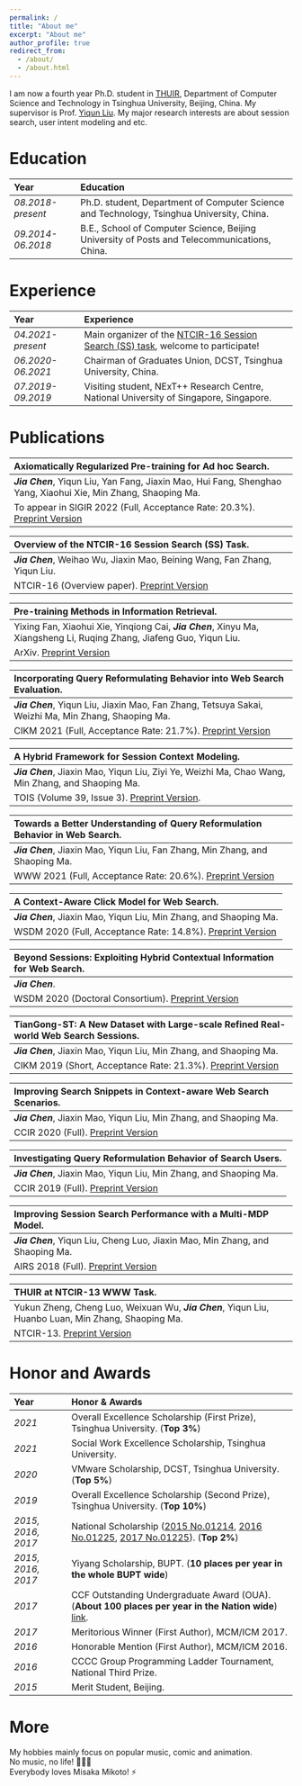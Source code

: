 ```yaml
---
permalink: /
title: "About me"
excerpt: "About me"
author_profile: true
redirect_from: 
  - /about/
  - /about.html
---
```


I am now a fourth year Ph.D. student in [THUIR](http://www.thuir.cn/), Department of Computer Science and Technology in Tsinghua University, Beijing, China. My supervisor is Prof. [Yiqun Liu](http://www.thuir.cn/group/~YQLiu/). My major research interests are about session search, user intent modeling and etc.

Education
======

| Year | Education |
| :------ | :------ | 
| *08.2018-present* | Ph.D. student, Department of Computer Science and Technology, Tsinghua University, China. |
| *09.2014-06.2018* | B.E., School of Computer Science, Beijing University of Posts and Telecommunications, China. |

Experience
======

| Year | Experience |
| :------ | :------ | 
| *04.2021-present* | Main organizer of the [NTCIR-16 Session Search (SS) task](http://www.thuir.cn/session-search/), welcome to participate! |
| *06.2020-06.2021* | Chairman of Graduates Union, DCST, Tsinghua University, China.|
| *07.2019-09.2019* | Visiting student, NExT++ Research Centre, National University of Singapore, Singapore. |


Publications
======

| **Axiomatically Regularized Pre-training for Ad hoc Search.**|  
| :------ |  
| ***Jia Chen***, Yiqun Liu, Yan Fang, Jiaxin Mao, Hui Fang, Shenghao Yang, Xiaohui Xie, Min Zhang, Shaoping Ma. |  
| To appear in SIGIR 2022 (Full, Acceptance Rate: 20.3%). [Preprint Version](https://xuanyuan14.github.io/files/SIGIR22Chen.pdf)|  

| **Overview of the NTCIR-16 Session Search (SS) Task.**|  
| :------ |  
| ***Jia Chen***, Weihao Wu, Jiaxin Mao, Beining Wang, Fan Zhang, Yiqun Liu. |  
| NTCIR-16 (Overview paper). [Preprint Version](https://xuanyuan14.github.io/files/01-NTCIR16-OV-SS-ChenJ.pdf)|  

| **Pre-training Methods in Information Retrieval.**|  
| :------ |  
| Yixing Fan, Xiaohui Xie, Yinqiong Cai, ***Jia Chen***, Xinyu Ma, Xiangsheng Li, Ruqing Zhang, Jiafeng Guo, Yiqun Liu. |  
| ArXiv. [Preprint Version](https://arxiv.org/pdf/2111.13853)|   

| **Incorporating Query Reformulating Behavior into Web Search Evaluation.**|
| :------ |  
| ***Jia Chen***, Yiqun Liu, Jiaxin Mao, Fan Zhang, Tetsuya Sakai, Weizhi Ma, Min Zhang, Shaoping Ma. |
| CIKM 2021 (Full, Acceptance Rate: 21.7%). [Preprint Version](https://xuanyuan14.github.io/files/CIKM21chen.pdf)| 

| **A Hybrid Framework for Session Context Modeling.** |
| :------ |  
| ***Jia Chen***, Jiaxin Mao, Yiqun Liu, Ziyi Ye, Weizhi Ma, Chao Wang, Min Zhang, and Shaoping Ma.  |
| TOIS (Volume 39, Issue 3). [Preprint Version](https://dl.acm.org/doi/pdf/10.1145/3448127).| 

| **Towards a Better Understanding of Query Reformulation Behavior in Web Search.** |
| :------ |  
| ***Jia Chen***, Jiaxin Mao, Yiqun Liu, Fan Zhang, Min Zhang, and Shaoping Ma. |
| WWW 2021 (Full, Acceptance Rate: 20.6%). [Preprint Version](https://xuanyuan14.github.io/files/WWW21chen.pdf)|  

| **A Context-Aware Click Model for Web Search.** |
| :------ |  
| ***Jia Chen***, Jiaxin Mao, Yiqun Liu, Min Zhang, and Shaoping Ma. |
| WSDM 2020 (Full, Acceptance Rate: 14.8%). [Preprint Version](https://xuanyuan14.github.io/files/WSDM20chen.pdf)|

| **Beyond Sessions: Exploiting Hybrid Contextual Information for Web Search.** |
| :------ |  
| ***Jia Chen***. |
| WSDM 2020 (Doctoral Consortium). [Preprint Version](https://xuanyuan14.github.io/files/WSDM20DCchen.pdf)|

| **TianGong-ST: A New Dataset with Large-scale Refined Real-world Web Search Sessions.** |
| :------ |  
| ***Jia Chen***, Jiaxin Mao, Yiqun Liu, Min Zhang, and Shaoping Ma. |
| CIKM 2019 (Short, Acceptance Rate: 21.3%). [Preprint Version](https://xuanyuan14.github.io/files/CIKM19chen.pdf)|
  
| **Improving Search Snippets in Context-aware Web Search Scenarios.** |
| :------ |  
| ***Jia Chen***, Jiaxin Mao, Yiqun Liu, Min Zhang, and Shaoping Ma. |
| CCIR 2020 (Full). [Preprint Version](https://xuanyuan14.github.io/files/CCIR20chen.pdf)|

| **Investigating Query Reformulation Behavior of Search Users.** |
| :------ |  
| ***Jia Chen***, Jiaxin Mao, Yiqun Liu, Min Zhang, and Shaoping Ma. |
| CCIR 2019 (Full). [Preprint Version](https://xuanyuan14.github.io/files/CCIR19chen.pdf)|
  
| **Improving Session Search Performance with a Multi-MDP Model.** |
| :------ |  
| ***Jia Chen***, Yiqun Liu, Cheng Luo, Jiaxin Mao, Min Zhang, and Shaoping Ma. |
| AIRS 2018 (Full). [Preprint Version](https://xuanyuan14.github.io/files/JiaChen-AIRS2018.pdf)|

| **THUIR at NTCIR-13 WWW Task.** |
| :------ |  
| Yukun Zheng, Cheng Luo, Weixuan Wu, ***Jia Chen***, Yiqun Liu, Huanbo Luan, Min Zhang, Shaoping Ma. |
| NTCIR-13. [Preprint Version](https://xuanyuan14.github.io/files/NTCIR-13_paper_28.pdf)|

Honor and Awards
======

| Year | Honor & Awards |
| :------ | :------ | 
| *2021* | Overall Excellence Scholarship (First Prize), Tsinghua University. (**Top 3%**)|
| *2021* | Social Work Excellence Scholarship, Tsinghua University.|
| *2020* | VMware Scholarship, DCST, Tsinghua University. (**Top 5%**)|
| *2019* | Overall Excellence Scholarship (Second Prize), Tsinghua University. (**Top 10%**)| 
| *2015, 2016, 2017* | National Scholarship ([2015 No.01214](http://www.moe.gov.cn/srcsite/A05/s7505/201601/t20160120_228481.html), [2016 No.01225](http://www.moe.gov.cn/srcsite/A05/s7505/201612/t20161230_293528.html), [2017 No.01225](http://www.moe.gov.cn/srcsite/A05/s7505/201711/t20171108_318697.html)). (**Top 2%**)| 
| *2015, 2016, 2017* | Yiyang Scholarship, BUPT. (**10 places per year in the whole BUPT wide**)|
| *2017* | CCF Outstanding Undergraduate Award (OUA). (**About 100 places per year in the Nation wide**) [link](https://www.ccf.org.cn/Awards/Awards/2017-07-31/602612.shtml).
| *2017* | Meritorious Winner (First Author), MCM/ICM 2017.|
| *2016* | Honorable Mention (First Author), MCM/ICM 2016.|
| *2016* | CCCC Group Programming Ladder Tournament, National Third Prize.|
| *2015* | Merit Student, Beijing.|

More
======
My hobbies mainly focus on popular music, comic and animation.  
No music, no life! 🤠🎵🎶  
Everybody loves Misaka Mikoto! ⚡️


<script type='text/javascript' id='clustrmaps' src='//cdn.clustrmaps.com/map_v2.js?cl=ffffff&w=a&t=tt&d=bju4B0QMEhcfQpVMAV_s8aJSfw7oX9YpdHi3zjXMeOs&cmn=f00b34'></script>
